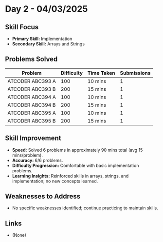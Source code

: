 # Day 2 - 04/03/2025

## Skill Focus
- **Primary Skill:** Implementation
- **Secondary Skill:** Arrays and Strings

## Problems Solved
| Problem                    | Difficulty | Time Taken | Submissions |
|----------------------------|------------|------------|-------------|
| ATCODER ABC393 A           | 100        | 10 mins    | 1           |
| ATCODER ABC393 B           | 200        | 15 mins    | 1           |
| ATCODER ABC394 A           | 100        | 10 mins    | 1           |
| ATCODER ABC394 B           | 200        | 15 mins    | 1           |
| ATCODER ABC395 A           | 100        | 10 mins    | 1           |
| ATCODER ABC395 B           | 200        | 15 mins    | 1           |

## Skill Improvement
- **Speed:** Solved 6 problems in approximately 90 mins total (avg 15 mins/problem).
- **Accuracy:** 6/6 problems.
- **Difficulty Progression:** Comfortable with basic implementation problems.
- **Learning Insights:** Reinforced skills in arrays, strings, and implementation; no new concepts learned.

## Weaknesses to Address
- No specific weaknesses identified; continue practicing to maintain skills.

## Links
- (None)